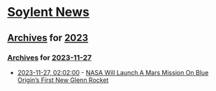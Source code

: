 # [Soylent News](../../../README.md)

## [Archives](../../index.md) for [2023](../index.md)

### [Archives](../../index.md) for [2023-11-27](index.md)

* [2023-11-27, 02:02:00](https://soylentnews.org/article.pl?sid=23/11/26/0114258&from=rss) - [NASA Will Launch A Mars Mission On Blue Origin’s First New Glenn Rocket](https://soylentnews.org/article.pl?sid=23/11/26/0114258&from=rss)
